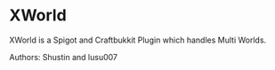 # XWorld

XWorld is a Spigot and Craftbukkit Plugin which handles Multi Worlds.

Authors: Shustin and lusu007
